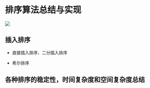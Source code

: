 # 排序算法总结与实现
![](https://github.com/Andyato/someAlgroithms/blob/master/Sort/image/2097783353.jpg)
## 插入排序
- 直接插入排序、二分插入排序
    
- 希尔排序

## 各种排序的稳定性，时间复杂度和空间复杂度总结
![]()
